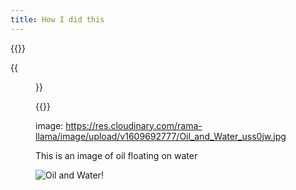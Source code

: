 ```yaml
---
title: How I did this
---
```


{{<gallery caption-effect="none">}}
  
  {{<figure 
    class="no-photoswipe"
    link="/categories/flowers/"
    src="https://res.cloudinary.com/rama-llama/image/upload/v1609692777/Oil_and_Water_uss0jw.jpg">}}
  
{{</gallery >}}

 image: https://res.cloudinary.com/rama-llama/image/upload/v1609692777/Oil_and_Water_uss0jw.jpg


<p> This is an image of oil floating on water </p>

![Oil and Water!](/content/photos/Oil_and_Water_uss0jw.jpg.jpg "Philadelphia's Magic Gardens")
